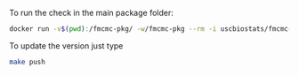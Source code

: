 To run the check in the main package folder:

```bash
docker run -v$(pwd):/fmcmc-pkg/ -w/fmcmc-pkg --rm -i uscbiostats/fmcmc-dev:latest make check
```

To update the version just type

```bash
make push
```
